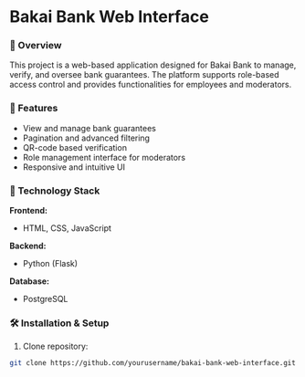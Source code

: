 # Bakai Bank Web Interface

### 🚀 Overview
This project is a web-based application designed for Bakai Bank to manage, verify, and oversee bank guarantees. The platform supports role-based access control and provides functionalities for employees and moderators.

### 📌 Features
- View and manage bank guarantees
- Pagination and advanced filtering
- QR-code based verification
- Role management interface for moderators
- Responsive and intuitive UI

### 🔧 Technology Stack
**Frontend:**
- HTML, CSS, JavaScript

**Backend:**
- Python (Flask)

**Database:**
- PostgreSQL

### 🛠️ Installation & Setup
1. Clone repository:
```bash
git clone https://github.com/yourusername/bakai-bank-web-interface.git

